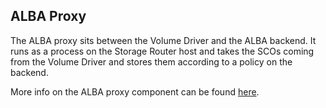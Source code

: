 <a name="albaproxy"></a>
## ALBA Proxy
The ALBA proxy sits between the Volume Driver and the ALBA backend. It runs as a process on the Storage Router host and takes the SCOs coming from the Volume Driver and stores them according to a policy on the backend.

More info on the ALBA proxy component can be found [here](gitbook.com/book/openvstorage/alba/).